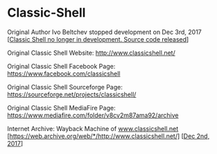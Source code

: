 # Classic-Shell

Original Author Ivo Beltchev stopped development on Dec 3rd, 2017 [[Classic Shell no longer in development. Source code released](http://www.classicshell.net/forum/viewtopic.php?f=4&t=8147)]

Original Classic Shell Website: http://www.classicshell.net/

Original Classic Shell Facebook Page: https://www.facebook.com/classicshell

Original Classic Shell Sourceforge Page: https://sourceforge.net/projects/classicshell/

Original Classic Shell MediaFire Page: https://www.mediafire.com/folder/v8cv2m87ama92/archive

Internet Archive: Wayback Machine of www.classicshell.net [https://web.archive.org/web/*/http://www.classicshell.net/] [[Dec 2nd, 2017](https://web.archive.org/web/20171202081923/http://www.classicshell.net/)]
